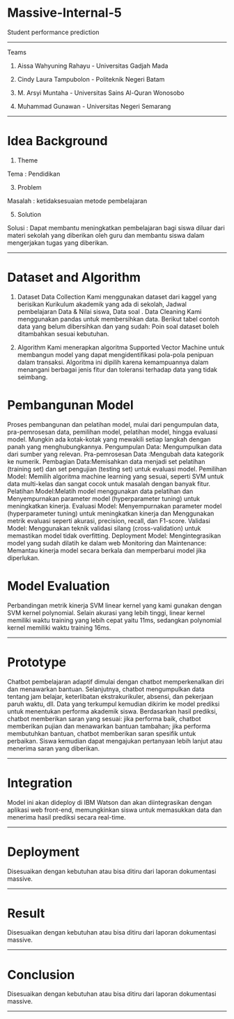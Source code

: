 # Massive-Internal-5
Student performance prediction
________________________
Teams

1. Aissa Wahyuning Rahayu - Universitas Gadjah Mada

2. Cindy Laura Tampubolon - Politeknik Negeri Batam

3. M. Arsyi Muntaha - Universitas Sains Al-Quran Wonosobo

4. Muhammad Gunawan - Universitas Negeri Semarang
____________________________________________________

# Idea Background
1. Theme
   
Tema : Pendidikan

3. Problem
   
Masalah :  ketidaksesuaian metode pembelajaran

5. Solution
   
Solusi : Dapat membantu meningkatkan pembelajaran bagi siswa diluar dari materi sekolah yang diberikan oleh guru dan membantu siswa dalam mengerjakan tugas yang diberikan.
___________________________________________________
# Dataset and Algorithm
1. Dataset
Data Collection
Kami menggunakan dataset dari kaggel yang berisikan Kurikulum akademik yang ada di sekolah, Jadwal pembelajaran
Data & Nilai siswa, Data soal
.
Data Cleaning
Kami menggunakan pandas untuk membersihkan data. Berikut tabel contoh data yang belum dibersihkan dan yang sudah:
Poin soal dataset boleh ditambahkan sesuai kebutuhan.

2. Algorithm
Kami menerapkan algoritma Supported Vector Machine untuk membangun model yang dapat mengidentifikasi pola-pola penipuan dalam transaksi. Algoritma ini dipilih karena kemampuannya dalam menangani berbagai jenis fitur dan toleransi terhadap  data yang tidak seimbang.

# Pembangunan Model
Proses pembangunan dan  pelatihan model, mulai dari pengumpulan data, pra-pemrosesan data, pemilihan model, pelatihan model, hingga evaluasi model. Mungkin ada kotak-kotak yang mewakili setiap  langkah dengan panah yang menghubungkannya. 
Pengumpulan Data: Mengumpulkan data dari sumber yang relevan.
Pra-pemrosesan Data :Mengubah data kategorik ke numerik.
Pembagian Data:Memisahkan data menjadi set pelatihan (training set) dan set pengujian (testing set) untuk evaluasi model.
Pemilihan Model: Memilih algoritma machine learning yang sesuai, seperti SVM untuk data multi-kelas dan sangat cocok untuk masalah dengan banyak fitur.
Pelatihan Model:Melatih model menggunakan data pelatihan dan Menyempurnakan parameter model (hyperparameter tuning) untuk meningkatkan kinerja.
Evaluasi Model: Menyempurnakan parameter model (hyperparameter tuning) untuk meningkatkan kinerja dan Menggunakan metrik evaluasi seperti akurasi, precision, recall, dan F1-score.
Validasi Model: Menggunakan teknik validasi silang (cross-validation) untuk memastikan model tidak overfitting.
Deployment Model: Mengintegrasikan model yang sudah dilatih ke dalam web
Monitoring dan Maintenance: Memantau kinerja model secara berkala dan memperbarui model jika diperlukan.


# Model Evaluation
Perbandingan metrik kinerja SVM linear kernel yang kami gunakan dengan SVM kernel polynomial. Selain akurasi yang lebih tinggi, linear kernel memiliki waktu training yang lebih cepat yaitu 11ms, sedangkan polynomial kernel memiliki waktu training 16ms.
___________________________________________________
# Prototype
Chatbot pembelajaran adaptif dimulai dengan chatbot memperkenalkan diri dan menawarkan bantuan. Selanjutnya, chatbot mengumpulkan data tentang jam belajar, keterlibatan ekstrakurikuler, absensi, dan pekerjaan paruh waktu, dll. Data yang terkumpul kemudian dikirim ke model prediksi untuk menentukan performa akademik siswa. Berdasarkan hasil prediksi, chatbot memberikan saran yang sesuai: jika performa baik, chatbot memberikan pujian dan menawarkan bantuan tambahan; jika performa membutuhkan bantuan, chatbot memberikan saran spesifik untuk perbaikan. Siswa kemudian dapat mengajukan pertanyaan lebih lanjut atau menerima saran yang diberikan.

___________________________________________________
# Integration
Model ini akan dideploy di IBM Watson dan akan diintegrasikan dengan aplikasi web front-end, memungkinkan siswa untuk memasukkan data dan menerima hasil prediksi secara real-time.

___________________________________________________
# Deployment
Disesuaikan dengan kebutuhan atau bisa ditiru dari laporan dokumentasi massive.

___________________________________________________
# Result
Disesuaikan dengan kebutuhan atau bisa ditiru dari laporan dokumentasi massive.

___________________________________________________
# Conclusion
Disesuaikan dengan kebutuhan atau bisa ditiru dari laporan dokumentasi massive.

___________________________________________________
